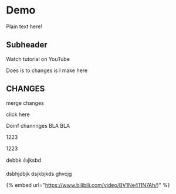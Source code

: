 # Demo

Plain text here!

## Subheader

Watch tutorial on YouTube



Does is to changes is I make here

## CHANGES



merge changes

click here



Doinf channnges BLA BLA



1223

1223

debbk :thumbsup:jksbd

dsbhjdbjk dsjkbjkds ghvcjg

{% embed url="https://www.bilibili.com/video/BV1Ne411N7Ah/)" %}




